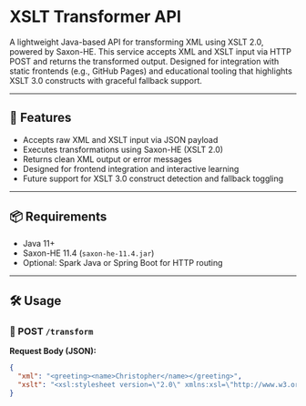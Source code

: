 # XSLT Transformer API

A lightweight Java-based API for transforming XML using XSLT 2.0, powered by Saxon-HE. This service accepts XML and XSLT input via HTTP POST and returns the transformed output. Designed for integration with static frontends (e.g., GitHub Pages) and educational tooling that highlights XSLT 3.0 constructs with graceful fallback support.

---

## 🚀 Features

- Accepts raw XML and XSLT input via JSON payload
- Executes transformations using Saxon-HE (XSLT 2.0)
- Returns clean XML output or error messages
- Designed for frontend integration and interactive learning
- Future support for XSLT 3.0 construct detection and fallback toggling

---

## 📦 Requirements

- Java 11+
- Saxon-HE 11.4 (`saxon-he-11.4.jar`)
- Optional: Spark Java or Spring Boot for HTTP routing

---

## 🛠️ Usage

### 🔧 POST `/transform`

**Request Body (JSON):**
```json
{
  "xml": "<greeting><name>Christopher</name></greeting>",
  "xslt": "<xsl:stylesheet version=\"2.0\" xmlns:xsl=\"http://www.w3.org/1999/XSL/Transform\">...</xsl:stylesheet>"
}
